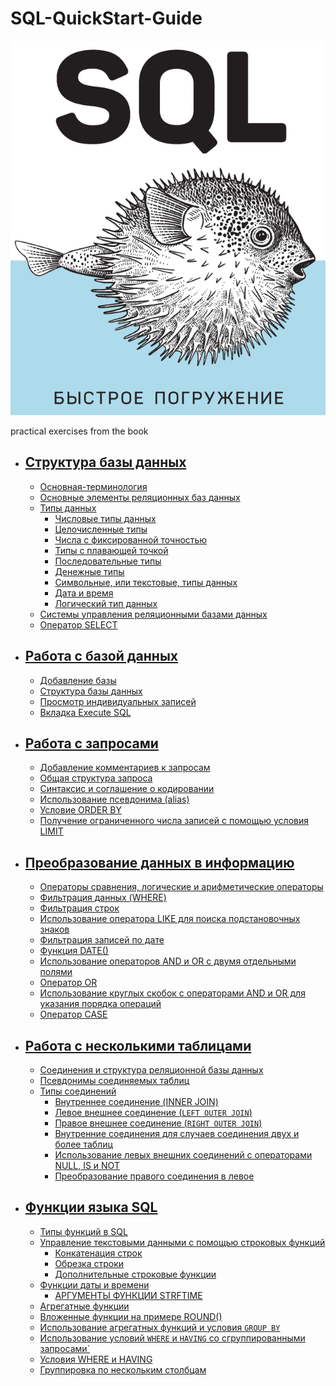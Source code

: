 # SQL-QuickStart-Guide

![title.png](img/title.png)

practical exercises from the book

- ## [Структура базы данных](thesis/CHAPTER1.MD) ## 
    - [Основная-терминология](thesis/CHAPTER1.MD#основная-терминология)
    - [Основные элементы реляционных баз данных](thesis/CHAPTER1.MD#основные-элементы-реляционных-баз-данных)
    - [Типы данных](thesis/CHAPTER1.MD#типы-данных)
        + [Числовые типы данных](thesis/CHAPTER1.MD#числовые-типы-данных)
        + [Целочисленные типы](thesis/CHAPTER1.MD#целочисленные-типы)
        + [Числа с фиксированной точностью](thesis/CHAPTER1.MD#числа-с-фиксированной-точностью)
        + [Типы с плавающей точкой](thesis/CHAPTER1.MD#типы-с-плавающей-точкой)
        + [Последовательные типы](thesis/CHAPTER1.MD#последовательные-типы)
        + [Денежные типы](thesis/CHAPTER1.MD#денежные-типы)
        + [Символьные, или текстовые, типы данных](thesis/CHAPTER1.MD#символьные-или-текстовые-типы-данных)
        + [Дата и время](thesis/CHAPTER1.MD#дата-и-время)
        + [Логический тип данных](thesis/CHAPTER1.MD#логический-тип-данных)
    - [Системы управления реляционными базами данных](thesis/CHAPTER1.MD#системы-управления-реляционными-базами-данных)
    - [Оператор SELECT](thesis/CHAPTER1.MD#оператор-select)

- ## [Работа с базой данных](thesis/CHAPTER3.MD) ## 
    - [Добавление базы](thesis/CHAPTER3.MD#добавление-базы)
    - [Структура базы данных](thesis/CHAPTER3.MD#структура-базы-данных)
    - [Просмотр индивидуальных записей](thesis/CHAPTER3.MD#просмотр-индивидуальных-записей)
    - [Вкладка Execute SQL](thesis/CHAPTER3.MD#вкладка-execute-sql)

- ## [Работа с запросами ](thesis/CHAPTER4.MD) ## 
    - [Добавление комментариев к запросам](thesis/CHAPTER4.MD#добавление-комментариев-к-запросам)
    - [Общая структура запроса](thesis/CHAPTER4.MD#общая-структура-запроса)
    - [Синтаксис и соглашение о кодировании](thesis/CHAPTER4.MD#синтаксис-и-соглашение-о-кодировании)
    - [Использование псевдонима (alias)](thesis/CHAPTER4.MD#использование-псевдонима--alias-)
    - [Условие ORDER BY](thesis/CHAPTER4.MD#условие-order-by)
    - [Получение ограниченного числа записей с помощью условия LIMIT](thesis/CHAPTER4.MD#получение-ограниченного-числа-записей-с-помощью-условия-limit)

- ## [Преобразование данных в информацию](thesis/CHAPTER5.MD) ## 
    - [Операторы сравнения, логические и арифметические операторы](thesis/CHAPTER5.MD#операторы-сравнения-логические-и-арифметические-операторы)
    - [Фильтрация данных (WHERE)](thesis/CHAPTER5.MD#фильтрация-данных--where-)
    - [Фильтрация строк](thesis/CHAPTER5.MD#фильтрация-строк)
    - [Использование оператора LIKE для поиска подстановочных знаков](thesis/CHAPTER5.MD#использование-оператора-like-для-поиска-подстановочных-знаков)
    - [Фильтрация записей по дате](thesis/CHAPTER5.MD#фильтрация-записей-по-дате)
    - [Функция DATE()](thesis/CHAPTER5.MD#функция-date--)
    - [Использование операторов AND и OR с двумя отдельными полями](thesis/CHAPTER5.MD#использование-круглых-скобок-с-операторами-and-и-or-для-указания-порядка-операций)
    - [Оператор OR](thesis/CHAPTER5.MD#оператор-or)
    - [Использование круглых скобок с операторами AND и OR для указания порядка операций](thesis/CHAPTER5.MD#использование-круглых-скобок-с-операторами-and-и-or-для-указания-порядка-операций)
    - [Оператор CASE ](thesis/CHAPTER5.MD#оператор-case)


- ## [Работа с несколькими таблицами](thesis/CHAPTER6.MD) ## 
    - [Соединения и структура реляционной базы данных ](thesis/CHAPTER6.MD#соединения-и-структура-реляционной-базы-данных)
    - [Псевдонимы соединяемых таблиц](thesis/CHAPTER6.MD#псевдонимы-соединяемых-таблиц)
    - [Типы соединений](thesis/CHAPTER6.MD#типы-соединений)
        + [Внутреннее соединение (INNER JOIN)](thesis/CHAPTER6.MD#внутреннее-соединение-inner-join)
        + [Левое внешнее соединение (`LEFT OUTER JOIN`)](thesis/CHAPTER6.MD#левое-внешнее-соединение-left-outer-join)
        + [Правое внешнее соединение (`RIGHT OUTER JOIN`)](thesis/CHAPTER6.MD#правое-внешнее-соединение--right-outer-join-)
        + [Внутренние соединения для случаев соединения двух и более таблиц](thesis/CHAPTER6.MD#внутренние-соединения-для-случаев-соединения-двух-и-более-таблиц)
        + [Использование левых внешних соединений с операторами NULL, IS и NOT](thesis/CHAPTER6.MD#использование-левых-внешних-соединений-с-операторами-null-is-и-not)
        + [Преобразование правого соединения в левое](thesis/CHAPTER6.MD#преобразование-правого-соединения-в-левое)

- ## [Функции языка SQL](thesis/CHAPTER7.MD) ## 
    - [Типы функций в SQL](thesis/CHAPTER7.MD#типы-функций-в-sql)
    - [Управление текстовыми данными с помощью строковых функций](thesis/CHAPTER7.MD#управление-текстовыми-данными-с-помощью-строковых-функций)
        + [Конкатенация строк](thesis/CHAPTER7.MD#конкатенация-строк)
        + [Обрезка строки](thesis/CHAPTER7.MD#обрезка-строки)
        + [Дополнительные строковые функции](thesis/CHAPTER7.MD#дополнительные-строковые-функции)
    - [Функции даты и времени](thesis/CHAPTER7.MD#функции-даты-и-времени)
        + [АРГУМЕНТЫ ФУНКЦИИ STRFTIME](thesis/CHAPTER7.MD#аргументы-функции-strftime)
    - [Агрегатные функции](thesis/CHAPTER7.MD#агрегатные-функции)
    - [Вложенные функции на примере ROUND()](thesis/CHAPTER7.MD#вложенные-функции-на-примере-round--)
    - [Использование агрегатных функций и условия `GROUP BY`](thesis/CHAPTER7.MD#использование-агрегатных-функций-и-условия-group-by)
    - [Использование условий `WHERE` и `HAVING` со сгруппированными запросами`](thesis/CHAPTER7.MD#использование-условий-where-и-having-со-сгруппированными-запросами)
    - [Условия WHERE и HAVING](thesis/CHAPTER7.MD#условия-where-и-having)
    - [Группировка по нескольким столбцам](thesis/CHAPTER7.MD#группировка-по-нескольким-столбцам)
